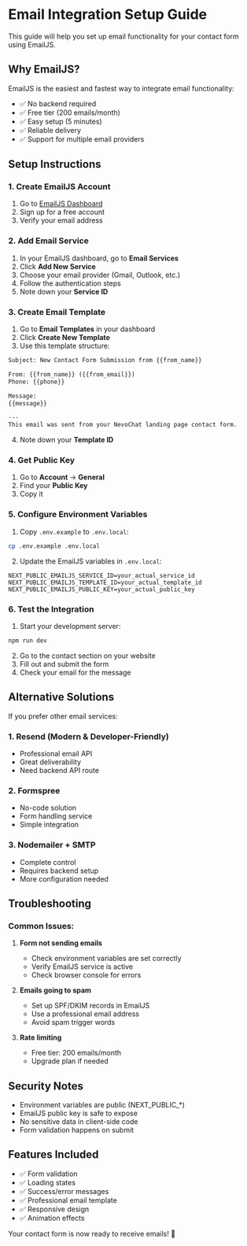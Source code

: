 # Email Integration Setup Guide

This guide will help you set up email functionality for your contact form using EmailJS.

## Why EmailJS?

EmailJS is the easiest and fastest way to integrate email functionality:
- ✅ No backend required
- ✅ Free tier (200 emails/month)
- ✅ Easy setup (5 minutes)
- ✅ Reliable delivery
- ✅ Support for multiple email providers

## Setup Instructions

### 1. Create EmailJS Account

1. Go to [EmailJS Dashboard](https://dashboard.emailjs.com/)
2. Sign up for a free account
3. Verify your email address

### 2. Add Email Service

1. In your EmailJS dashboard, go to **Email Services**
2. Click **Add New Service**
3. Choose your email provider (Gmail, Outlook, etc.)
4. Follow the authentication steps
5. Note down your **Service ID**

### 3. Create Email Template

1. Go to **Email Templates** in your dashboard
2. Click **Create New Template**
3. Use this template structure:

```html
Subject: New Contact Form Submission from {{from_name}}

From: {{from_name}} ({{from_email}})
Phone: {{phone}}

Message:
{{message}}

---
This email was sent from your NevoChat landing page contact form.
```

4. Note down your **Template ID**

### 4. Get Public Key

1. Go to **Account** → **General**
2. Find your **Public Key**
3. Copy it

### 5. Configure Environment Variables

1. Copy `.env.example` to `.env.local`:
```bash
cp .env.example .env.local
```

2. Update the EmailJS variables in `.env.local`:
```env
NEXT_PUBLIC_EMAILJS_SERVICE_ID=your_actual_service_id
NEXT_PUBLIC_EMAILJS_TEMPLATE_ID=your_actual_template_id
NEXT_PUBLIC_EMAILJS_PUBLIC_KEY=your_actual_public_key
```

### 6. Test the Integration

1. Start your development server:
```bash
npm run dev
```

2. Go to the contact section on your website
3. Fill out and submit the form
4. Check your email for the message

## Alternative Solutions

If you prefer other email services:

### 1. Resend (Modern & Developer-Friendly)
- Professional email API
- Great deliverability
- Need backend API route

### 2. Formspree
- No-code solution
- Form handling service
- Simple integration

### 3. Nodemailer + SMTP
- Complete control
- Requires backend setup
- More configuration needed

## Troubleshooting

### Common Issues:

1. **Form not sending emails**
   - Check environment variables are set correctly
   - Verify EmailJS service is active
   - Check browser console for errors

2. **Emails going to spam**
   - Set up SPF/DKIM records in EmailJS
   - Use a professional email address
   - Avoid spam trigger words

3. **Rate limiting**
   - Free tier: 200 emails/month
   - Upgrade plan if needed

## Security Notes

- Environment variables are public (NEXT_PUBLIC_*)
- EmailJS public key is safe to expose
- No sensitive data in client-side code
- Form validation happens on submit

## Features Included

- ✅ Form validation
- ✅ Loading states
- ✅ Success/error messages
- ✅ Professional email template
- ✅ Responsive design
- ✅ Animation effects

Your contact form is now ready to receive emails! 🚀
